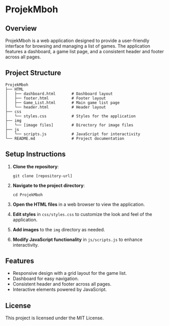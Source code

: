 # ProjekMboh

## Overview
ProjekMboh is a web application designed to provide a user-friendly interface for browsing and managing a list of games. The application features a dashboard, a game list page, and a consistent header and footer across all pages.

## Project Structure
```
ProjekMboh
├── HTML
│   ├── dashboard.html       # Dashboard layout
│   ├── footer.html          # Footer layout
│   ├── Game_List.html       # Main game list page
│   └── header.html          # Header layout
├── css
│   └── styles.css           # Styles for the application
├── img
│   └── [image files]        # Directory for image files
├── js
│   └── scripts.js           # JavaScript for interactivity
└── README.md                # Project documentation
```

## Setup Instructions
1. **Clone the repository**: 
   ```
   git clone [repository-url]
   ```

2. **Navigate to the project directory**:
   ```
   cd ProjekMboh
   ```

3. **Open the HTML files** in a web browser to view the application.

4. **Edit styles** in `css/styles.css` to customize the look and feel of the application.

5. **Add images** to the `img` directory as needed.

6. **Modify JavaScript functionality** in `js/scripts.js` to enhance interactivity.

## Features
- Responsive design with a grid layout for the game list.
- Dashboard for easy navigation.
- Consistent header and footer across all pages.
- Interactive elements powered by JavaScript.

## License
This project is licensed under the MIT License.